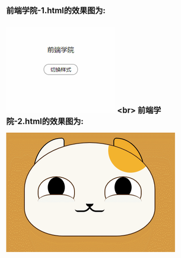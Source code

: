 
前端学院-1.html的效果图为:
---
![gif](https://github.com/zzzWANGzzz/wang_cool/blob/百度前端技术学院/效果图/1.gif)
\<br>
前端学院-2.html的效果图为:
---
![gif](https://github.com/zzzWANGzzz/wang_cool/blob/百度前端技术学院/效果图/2.gif)
